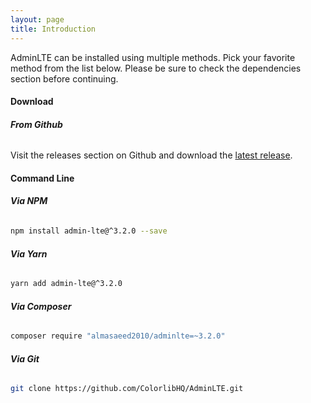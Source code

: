 ```yaml
---
layout: page
title: Introduction
---
```


AdminLTE can be installed using multiple methods. Pick your favorite method from the list below. Please be sure to check the dependencies section before continuing. 

#### Download

###### __From Github__
Visit the releases section on Github and download the [latest release](https://github.com/ColorlibHQ/AdminLTE/releases).


#### Command Line

###### __Via NPM__
```bash
npm install admin-lte@^3.2.0 --save
```

###### __Via Yarn__
```bash
yarn add admin-lte@^3.2.0
```

###### __Via Composer__
```bash
composer require "almasaeed2010/adminlte=~3.2.0"
```

###### __Via Git__
```bash
git clone https://github.com/ColorlibHQ/AdminLTE.git
```

